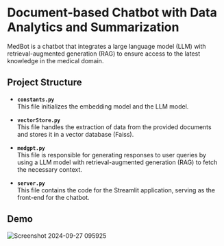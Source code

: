 # Document-based Chatbot with Data Analytics and Summarization

MedBot is a chatbot that integrates a large language model (LLM) with retrieval-augmented generation (RAG) to ensure access to the latest knowledge in the medical domain.

## Project Structure

- **`constants.py`**  
  This file initializes the embedding model and the LLM model.

- **`vectorStore.py`**  
  This file handles the extraction of data from the provided documents and stores it in a vector database (Faiss).

- **`medgpt.py`**  
  This file is responsible for generating responses to user queries by using a LLM model with retrieval-augmented generation (RAG) to fetch the necessary context.

- **`server.py`**  
  This file contains the code for the Streamlit application, serving as the front-end for the chatbot.
  
## Demo 
 ![Screenshot 2024-09-27 095925](https://github.com/user-attachments/assets/988c3aa9-ddb2-49df-b1cb-76fd3efe4925)

